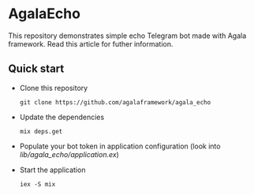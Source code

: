 # AgalaEcho

This repository demonstrates simple echo Telegram bot made with Agala framework. Read this article for futher information.

## Quick start

* Clone this repository
  ```
  git clone https://github.com/agalaframework/agala_echo
  ```

* Update the dependencies
  ```
  mix deps.get
  ```

* Populate your bot token in application configuration (look into *lib/agala_echo/application.ex*)

* Start the application
  ```
  iex -S mix
  ```

